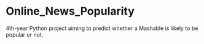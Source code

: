 # Online_News_Popularity
4th-year Python project aiming to predict whether a Mashable is likely to be popular or not.
